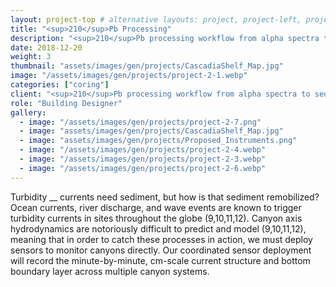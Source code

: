 ```yaml
---
layout: project-top # alternative layouts: project, project-left, project-right, project-top
title: "<sup>210</sup>Pb Processing"
description: "<sup>210</sup>Pb processing workflow from alpha spectra to sediment activities"
date: 2018-12-20
weight: 3
thumbnail: "assets/images/gen/projects/CascadiaShelf_Map.jpg"
image: "/assets/images/gen/projects/project-2-1.webp"
categories: ["coring"]
client: "<sup>210</sup>Pb processing workflow from alpha spectra to sediment activities"
role: "Building Designer"
gallery:
  - image: "/assets/images/gen/projects/project-2-7.png"
  - image: "assets/images/gen/projects/CascadiaShelf_Map.jpg"
  - image: "assets/images/gen/projects/Proposed_Instruments.png"
  - image: "/assets/images/gen/projects/project-2-4.webp"
  - image: "/assets/images/gen/projects/project-2-3.webp"
  - image: "/assets/images/gen/projects/project-2-6.webp"
---
```


Turbidity __ currents need sediment, but how is that sediment remobilized? Ocean currents, river discharge, and wave events are known to trigger turbidity currents in sites throughout the globe (9,10,11,12). Canyon axis hydrodynamics are notoriously difficult to predict and model (9,10,11,12), meaning that in order to catch these processes in action, we must deploy sensors to monitor canyons directly. Our coordinated sensor deployment will record the minute-by-minute, cm-scale current structure and bottom boundary layer across multiple canyon systems.
